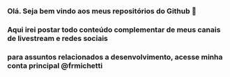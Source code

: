 ### Olá. Seja bem vindo aos meus repositórios do Github  👋
### Aqui irei postar todo conteúdo complementar de meus canais de livestream e redes sociais 
### para assuntos relacionados a desenvolvimento, acesse minha conta principal @frmichetti
<!--
**ahfeeeh/ahfeeeh** is a ✨ _special_ ✨ repository because its `README.md` (this file) appears on your GitHub profile.

Here are some ideas to get you started:

- 🔭 I’m currently working on ...
- 🌱 I’m currently learning ...
- 👯 I’m looking to collaborate on ...
- 🤔 I’m looking for help with ...
- 💬 Ask me about ...
- 📫 How to reach me: ...
- 😄 Pronouns: ...
- ⚡ Fun fact: ...
-->
